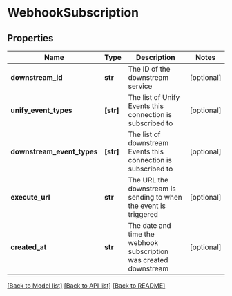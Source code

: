 # WebhookSubscription


## Properties
Name | Type | Description | Notes
------------ | ------------- | ------------- | -------------
**downstream_id** | **str** | The ID of the downstream service | [optional] 
**unify_event_types** | **[str]** | The list of Unify Events this connection is subscribed to | [optional] 
**downstream_event_types** | **[str]** | The list of downstream Events this connection is subscribed to | [optional] 
**execute_url** | **str** | The URL the downstream is sending to when the event is triggered | [optional] 
**created_at** | **str** | The date and time the webhook subscription was created downstream | [optional] 

[[Back to Model list]](../../README.md#documentation-for-models) [[Back to API list]](../../README.md#documentation-for-api-endpoints) [[Back to README]](../../README.md)


